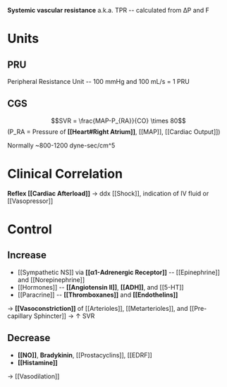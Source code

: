 **Systemic vascular resistance** a.k.a. TPR -- calculated from ΔP and  F

# Units
## PRU
Peripheral Resistance Unit -- 100 mmHg and 100 mL/s = 1 PRU 

## CGS
$$SVR = \frac{MAP-P_{RA}}{CO} \times 80$$
(P_RA = Pressure of **[[Heart#Right Atrium]]**, [[MAP]], [[Cardiac Output]])

Normally ~800-1200 dyne-sec/cm^5

# Clinical Correlation
**Reflex [[Cardiac Afterload]]** → ddx [[Shock]], indication of IV fluid or [[Vasopressor]]

# Control
## Increase
- [[Sympathetic NS]] via **[[α1-Adrenergic Receptor]]** -- [[Epinephrine]] and [[Norepinephrine]]
- [[Hormones]] -- **[[Angiotensin II]]**, **[[ADH]]**, and [[5-HT]]
- [[Paracrine]] -- **[[Thromboxanes]]** and **[[Endothelins]]**

→ **[[Vasoconstriction]]** of [[Arterioles]], [[Metarterioles]], and [[Pre-capillary Sphincter]] → ↑ SVR

## Decrease
- **[[NO]]**, **Bradykinin**, [[Prostacyclins]], [[EDRF]]
- **[[Histamine]]**

→ [[Vasodilation]]